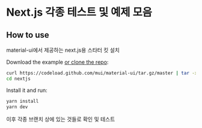 # Next.js 각종 테스트 및 예제 모음

## How to use

material-ui에서 제공하는 next.js용 스타터 킷 설치

Download the example [or clone the repo](https://github.com/mui/material-ui):

<!-- #default-branch-switch -->

```sh
curl https://codeload.github.com/mui/material-ui/tar.gz/master | tar -xz --strip=2  material-ui-master/examples/nextjs
cd nextjs
```

Install it and run:

```sh
yarn install
yarn dev
```

이후 각종 브랜치 상에 있는 것들로 확인 및 테스트

